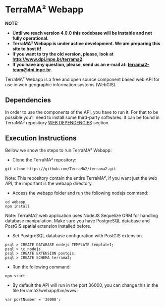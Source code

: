 # TerraMA² Webapp

**NOTE:**
* **Until we reach version 4.0.0 this codebase will be instable and not fully operational.**
* **TerraMA² Webapp is under active development. We are preparing this site to host it!**
* **If you want to try the old version, please, look at http://www.dpi.inpe.br/terrama2.**
* **If you have any question, please, send us an e-mail at: terrama2-team@dpi.inpe.br.**

TerraMA² Webapp is a free and open source component based web API for use in web geographic information systems (WebGIS).

## Dependencies

In order to use the components of the API, you have to run it. For that to be possible you'll need to install some third-party softwares. It can be found in TerraMA² repository [WEB DEPENDENCIES](https://github.com/TerraMA2/terrama2#web-application-and-components-dependencies) section.

## Execution Instructions

Bellow we show the steps to run TerraMA² Webapp:

- Clone the TerraMA² repository:

```
git clone https://github.com/TerraMA2/terrama2.git
```

Note: This repository contain the entire TerraMA², if you want just the web API, the important is the webapp directory.

- Access the webapp folder and run the following nodejs command:

```
cd webapp
npm install
```

Note: TerraMA2 web application uses NodeJS Sequelize ORM for handling database manipulation. Make sure you have PostgreSQL database and PostGIS spatial extension installed before.

- Set PostgreSQL database configuration with PostGIS extension.
```
psql > CREATE DATABASE nodejs TEMPLATE template1;
psql > \c nodejs
psql > CREATE EXTENSION postgis;
psql > CREATE SCHEMA terrama2;
```

- Run the following command:

```
npm start
```

- By default the API will run in the port 36000, you can change this in the file terrama2/webapp/bin/www:

```
var portNumber = '36000';
```